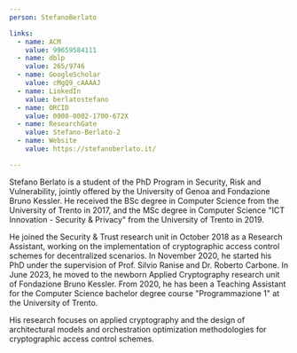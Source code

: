 ```yaml
---
person: StefanoBerlato

links:
  - name: ACM
    value: 99659584111
  - name: dblp
    value: 265/9746
  - name: GoogleScholar
    value: cMgQ9_cAAAAJ
  - name: LinkedIn
    value: berlatostefano
  - name: ORCID
    value: 0000-0002-1700-672X
  - name: ResearchGate
    value: Stefano-Berlato-2
  - name: Website
    value: https://stefanoberlato.it/

---
```


Stefano Berlato is a student of the PhD Program in Security, Risk and Vulnerability, jointly offered by the University of Genoa and Fondazione Bruno Kessler. He received the BSc degree in Computer Science from the University of Trento in 2017, and the MSc degree in Computer Science "ICT Innovation - Security & Privacy" from the University of Trento in 2019.

He joined the Security & Trust research unit in October 2018 as a Research Assistant, working on the implementation of cryptographic access control schemes for decentralized scenarios. In November 2020, he started his PhD under the supervision of Prof. Silvio Ranise and Dr. Roberto Carbone. In June 2023, he moved to the newborn Applied Cryptography research unit of Fondazione Bruno Kessler. From 2020, he has been a Teaching Assistant for the Computer Science bachelor degree course "Programmazione 1" at the University of Trento.

His research focuses on applied cryptography and the design of architectural models and orchestration optimization methodologies for cryptographic access control schemes.
